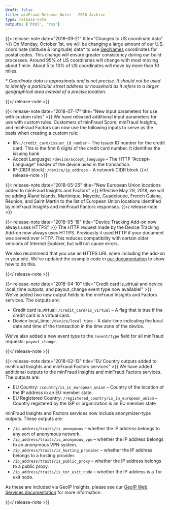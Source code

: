 ```yaml
---
draft: false
title: minFraud Release Notes - 2018 Archive
type: release-note
outputs: ['html', 'rss']
---
```


{{< release-note date="2018-09-21" title="Changes to US coordinate data" >}}
On Monday, October 1st, we will be changing a large amount of our U.S.
coordinate (latitude & longitude) data\* to use
[GeoNames](https://www.geonames.org/) coordinates for postal codes. This
change will ensure greater consistency during our build processes. Around 95%
of US coordinates will change with most moving about 1 mile. About 5 to 10% of
US coordinates will move by more than 10 miles.

_\* Coordinate data is approximate and is not precise. It should not be used to
identify a particular street address or household as it refers to a larger
geographical area instead of a precise location._

{{</ release-note >}}

{{< release-note date="2018-07-17" title="New input parameters for use with custom rules" >}}
We have released additional input parameters for use with custom rules.
Customers of minFraud Score, minFraud Insights, and minFraud Factors can now
use the following inputs to serve as the basis when creating a custom rule:

- IIN: `/credit_card/issuer_id_number` – The issuer ID number for the credit
  card. This is the first 6 digits of the credit card number. It identifies the
  issuing bank.
- Accept Language: `/device/accept_language` – The HTTP “Accept-Language” header
  of the device used in the transaction.
- IP (CIDR block): `/device/ip_address` – A network CIDR block
  {{</ release-note >}}

{{< release-note date="2018-05-25" title="New European Union locations added to minFraud Insights and Factors" >}}
Effective May 29, 2018, we will be adding Åland Islands, Martinique, Mayotte,
Guadeloupe, French Guiana, Réunion, and Saint Martin to the list of European
Union locations identified by minFraud Insights and minFraud Factors responses.
{{</ release-note >}}

{{< release-note date="2018-05-18" title="Device Tracking Add-on now always uses HTTPS" >}}
The HTTP request made by the Device Tracking Add-on now always uses HTTPS.
Previously it used HTTP if your document was served over HTTP. This reduces
compatibility with certain older versions of Internet Explorer, but will not
cause errors.

We also recommend that you use an HTTPS URL when including the add-on in your
site. We've updated the example code in
[our documentation](/minfraud/track-devices) to show how to do this.

{{</ release-note >}}

{{< release-note date="2018-04-10" title="Credit card is_virtual and device local_time outputs, and payout_change event type now available!" >}}
We've added two new output fields to the minFraud Insights and Factors
services. The outputs are:

- Credit card is_virtual: `/credit_card/is_virtual` – A flag that is true if the
  credit card is a virtual card.
- Device local_time: `/device/local_time` – A date-time indicating the local
  date and time of the transaction in the time zone of the device.

We've also added a new event type to the `/event/type` field for all minFraud
requests: `payout_change`.

{{</ release-note >}}

{{< release-note date="2018-02-13" title="EU Country outputs added to minFraud Insights and minFraud Factors services" >}}
We have added additional outputs to the minFraud Insights and minFraud Factors
services. The outputs are:

- EU Country: `/country/is_in_european_union` – Country of the location of the
  IP address in an EU member state
- EU Registered Country: `/registered_country/is_in_european_union` – Country
  registered by the ISP or organization is an EU member state

minFraud Insights and Factors services now include anonymizer-type outputs.
These outputs are:

- `/ip_address/traits/is_anonymous` – whether the IP address belongs to any sort
  of anonymous network.
- `/ip_address/traits/is_anonymous_vpn` – whether the IP address belongs to an
  anonymous VPN system.
- `/ip_address/traits/is_hosting_provider` – whether the IP address belongs to a
  hosting provider.
- `/ip_address/traits/is_public_proxy` – whether the IP address belongs to a
  public proxy.
- `/ip_address/traits/is_tor_exit_node` – whether the IP address is a Tor exit
  node.

As these are included via GeoIP Insights, please see our
[GeoIP Web Services documentation](/geoip) for more information.

{{</ release-note >}}
